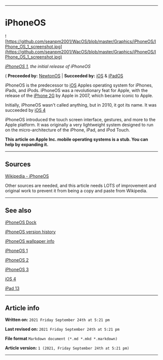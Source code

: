   
***

# iPhoneOS

![https://github.com/seanpm2001/WacOS/blob/master/Graphics/iPhoneOS/IPhone_OS_1_screenshot.jpg](https://github.com/seanpm2001/WacOS/blob/master/Graphics/iPhoneOS/IPhone_OS_1_screenshot.jpg)

_[iPhoneOS 1](https://github.com/seanpm2001/WacOS/wiki/iPhoneOS-1/), the initial release of iPhoneOS_

( **Preceeded by:** [NewtonOS](https://github.com/seanpm2001/WacOS/wiki/NewtonOS/) | **Succeeded by:** [iOS](https://github.com/seanpm2001/WacOS/wiki/iOS/) & [iPadOS](https://github.com/seanpm2001/WacOS/wiki/iPadOS/)

iPhoneOS is the predecessor to [iOS](https://github.com/seanpm2001/WacOS/wiki/iOS/) Apples operating system for iPhones, iPads, and iPods. iPhoneOS was a revolutionary feat for Apple, with the release of the [iPhone 2G](https://github.com/seanpm2001/WacOS/wiki/iPhone-2G/) by Apple in 2007, which became iconic to Apple.

Initially, iPhoneOS wasn't called anything, but in 2010, it got its name. It was succeeded by [iOS 4](https://github.com/seanpm2001/WacOS/wiki/iOS-4/)

iPhoneOS introduced the touch screen interface, gestures, and more to the Apple platform. It was originally a very lightweight system designed to run on the micro-architecture of the iPhone, iPad, and iPod Touch.

**This article on Apple Inc. mobile operating systems is a stub. You can help by expanding it.**

***

## Sources

[Wikipedia - iPhoneOS](https://en.wikipedia.org/wiki/iPhoneOS)

Other sources are needed, and this article needs LOTS of improvement and original work to prevent it from being a copy and paste from Wikipedia.

***

## See also

[iPhoneOS Dock](https://github.com/seanpm2001/WacOS/wiki/iPhoneOS-Dock)

[iPhoneOS version history](https://github.com/seanpm2001/WacOS/wiki/iPhoneOS-version-history/)

[iPhoneOS wallpaper info](https://github.com/seanpm2001/WacOS/wiki/iPhoneOS-wallpaper-info/)

[iPhoneOS 1](https://github.com/seanpm2001/WacOS/wiki/iPhoneOS-1/)

[iPhoneOS 2](https://github.com/seanpm2001/WacOS/wiki/iPhoneOS-2/)

[iPhoneOS 3](https://github.com/seanpm2001/WacOS/wiki/iPhoneOS-3/)

[iOS 4](https://github.com/seanpm2001/WacOS/wiki/iOS-4/)

[iPad 13](https://github.com/seanpm2001/WacOS/wiki/iPad-13/)

***

## Article info

**Written on:** `2021 Friday September 24th at 5:21 pm`

**Last revised on:** `2021 Friday September 24th at 5:21 pm`

**File format** `Markdown document (*.md *.mkd *.markdown)`

**Article version:** `1 (2021, Friday September 24th at 5:21 pm)`

***

<!-- Tools

Quick copy and paste

https://github.com/seanpm2001/WacOS/wiki/

!-->

